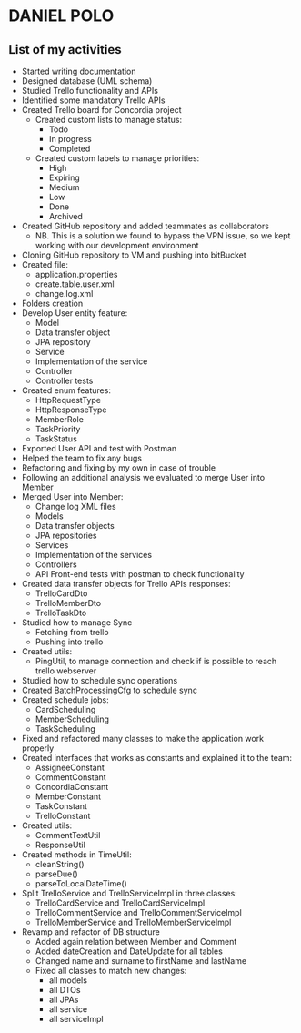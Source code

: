 # DANIEL POLO
## List of my activities
- Started writing documentation
- Designed database (UML schema)
- Studied Trello functionality and APIs
- Identified some mandatory Trello APIs
- Created Trello board for Concordia project
  - Created custom lists to manage status:
    - Todo
    - In progress
    - Completed
  - Created custom labels to manage priorities:
    - High
    - Expiring
    - Medium
    - Low
    - Done
    - Archived
- Created GitHub repository and added teammates as collaborators
  - NB. This is a solution we found to bypass the VPN issue, so we kept working with our development environment
- Cloning GitHub repository to VM and pushing into bitBucket
- Created file: 
  - application.properties
  - create.table.user.xml
  - change.log.xml
- Folders creation
- Develop User entity feature:
  - Model
  - Data transfer object
  - JPA repository
  - Service
  - Implementation of the service
  - Controller
  - Controller tests
- Created enum features:
  - HttpRequestType
  - HttpResponseType
  - MemberRole
  - TaskPriority
  - TaskStatus
- Exported User API and test with Postman
- Helped the team to fix any bugs
- Refactoring and fixing by my own in case of trouble
- Following an additional analysis we evaluated to merge User into Member
- Merged User into Member:
  - Change log XML files 
  - Models
  - Data transfer objects
  - JPA repositories
  - Services
  - Implementation of the services
  - Controllers
  - API Front-end tests with postman to check functionality
- Created data transfer objects for Trello APIs responses:
  - TrelloCardDto
  - TrelloMemberDto
  - TrelloTaskDto
- Studied how to manage Sync
  - Fetching from trello
  - Pushing into trello
- Created utils:
  - PingUtil, to manage connection and check if is possible to reach trello webserver
- Studied how to schedule sync operations
- Created BatchProcessingCfg to schedule sync
- Created schedule jobs:
  - CardScheduling
  - MemberScheduling
  - TaskScheduling
- Fixed and refactored many classes to make the application work properly
- Created interfaces that works as constants and explained it to the team:
  - AssigneeConstant
  - CommentConstant
  - ConcordiaConstant
  - MemberConstant
  - TaskConstant
  - TrelloConstant
- Created utils:
  - CommentTextUtil
  - ResponseUtil
- Created methods in TimeUtil:
  - cleanString()
  - parseDue()
  - parseToLocalDateTime()
- Split TrelloService and TrelloServiceImpl in three classes:
  - TrelloCardService and TrelloCardServiceImpl
  - TrelloCommentService and TrelloCommentServiceImpl
  - TrelloMemberService and TrelloMemberServiceImpl
- Revamp and refactor of DB structure
  - Added again relation between Member and Comment
  - Added dateCreation and DateUpdate for all tables
  - Changed name and surname to firstName and lastName
  - Fixed all classes to match new changes:
    - all models
    - all DTOs
    - all JPAs
    - all service
    - all serviceImpl
